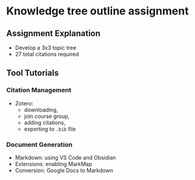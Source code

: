# Knowledge tree outline assignment
## Assignment Explanation
- Develop a 3x3 topic tree
- 27 total citations required

## Tool Tutorials
### Citation Management
- Zotero: 
  - downloading,
  - join course group,
  -  adding citations,
  -   exporting to `.bib` file
### Document Generation
- Markdown: using VS Code and Obsidian
- Extensions: enabling MarkMap
- Conversion: Google Docs to Markdown
